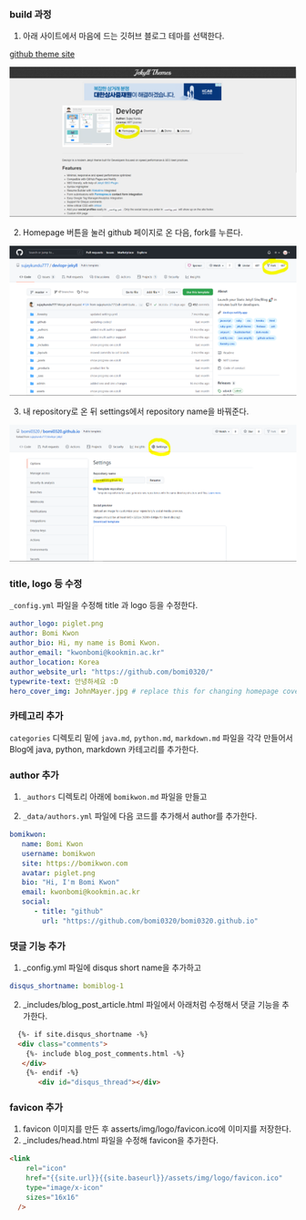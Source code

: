 ### build 과정

1. 아래 사이트에서 마음에 드는 깃허브 블로그 테마를 선택한다.

[github theme site](http://jekyllthemes.org/)

![pic1](/assets/img/readme1.PNG)



2. Homepage 버튼을 눌러 github 페이지로 온 다음, fork를 누른다.

![pic2](/assets/img/readme2.PNG)



3. 내 repository로 온 뒤 settings에서 repository name을 바꿔준다.

![pic3](/assets/img/readme3.PNG)





### title, logo 등 수정

`_config.yml` 파일을 수정해 title 과 logo 등을 수정한다.

```yaml
author_logo: piglet.png
author: Bomi Kwon
author_bio: Hi, my name is Bomi Kwon.
author_email: "kwonbomi@kookmin.ac.kr"
author_location: Korea
author_website_url: "https://github.com/bomi0320/"
typewrite-text: 안녕하세요 :D
hero_cover_img: JohnMayer.jpg # replace this for changing homepage cover (eg. try cover.jpeg). Image should be in /assets/img
```





### 카테고리 추가

`categories` 디렉토리 밑에 `java.md`, `python.md`, `markdown.md` 파일을 각각 만들어서 Blog에 java, python, markdown 카테고리를 추가한다.





### author 추가

1. `_authors` 디렉토리 아래에 `bomikwon.md` 파일을 만들고

2. `_data/authors.yml` 파일에 다음 코드를 추가해서 author를 추가한다.

```yaml
bomikwon:
   name: Bomi Kwon
   username: bomikwon
   site: https://bomikwon.com
   avatar: piglet.png
   bio: "Hi, I'm Bomi Kwon"
   email: kwonbomi@kookmin.ac.kr
   social:
      - title: "github"
        url: "https://github.com/bomi0320/bomi0320.github.io"
```





### 댓글 기능 추가

1. _config.yml 파일에 disqus short name을 추가하고

```yaml
disqus_shortname: bomiblog-1
```

2. _includes/blog_post_article.html 파일에서 아래처럼 수정해서 댓글 기능을 추가한다.

```html
  {%- if site.disqus_shortname -%}
  <div class="comments">
    {%- include blog_post_comments.html -%}
   </div>
    {%- endif -%}
       <div id="disqus_thread"></div>
```





### favicon 추가

1. favicon 이미지를 만든 후 asserts/img/logo/favicon.ico에 이미지를 저장한다.
2. _includes/head.html 파일을 수정해 favicon을 추가한다.

```html
<link
    rel="icon"
    href="{{site.url}}{{site.baseurl}}/assets/img/logo/favicon.ico"
    type="image/x-icon"
    sizes="16x16"
  />
```



